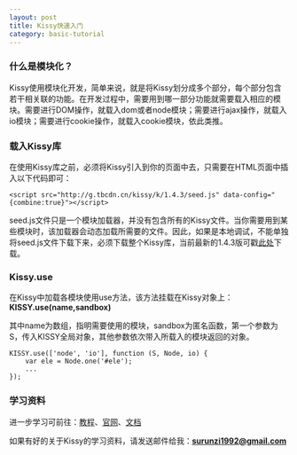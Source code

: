 ```yaml
---
layout: post
title: Kissy快速入门
category: basic-tutorial
---
```


### 什么是模块化？

Kissy使用模块化开发，简单来说，就是将Kissy划分成多个部分，每个部分包含若干相关联的功能。在开发过程中，需要用到哪一部分功能就需要载入相应的模块。需要进行DOM操作，就载入dom或者node模块；需要进行ajax操作，就载入io模块；需要进行cookie操作，就载入cookie模块，依此类推。

### 载入Kissy库

在使用Kissy库之前，必须将Kissy引入到你的页面中去，只需要在HTML页面中插入以下代码即可：

    <script src="http://g.tbcdn.cn/kissy/k/1.4.3/seed.js" data-config="{combine:true}"></script>

seed.js文件只是一个模块加载器，并没有包含所有的Kissy文件。当你需要用到某些模块时，该加载器会动态加载所需要的文件。因此，如果是本地调试，不能单独将seed.js文件下载下来，必须下载整个Kissy库，当前最新的1.4.3版可戳[此处](https://github.com/kissyteam/kissy/archive/v1.4.3.zip)下载。

### Kissy.use

在Kissy中加载各模块使用use方法，该方法挂载在Kissy对象上：**KISSY.use(name,sandbox)**

其中name为数组，指明需要使用的模块，sandbox为匿名函数，第一个参数为S，传入KISSY全局对象，其他参数依次带入所载入的模块返回的对象。

    KISSY.use(['node', 'io'], function (S, Node, io) {
        var ele = Node.one('#ele');
        ...
    });

### 学习资料

进一步学习可前往：[教程](http://surunzi.github.io/KissyLearning/tutorial/)、[官网](http://docs.kissyui.com/)、[文档](http://surunzi.github.io/KissyLearning/document/)

如果有好的关于Kissy的学习资料，请发送邮件给我：**surunzi1992@gmail.com**